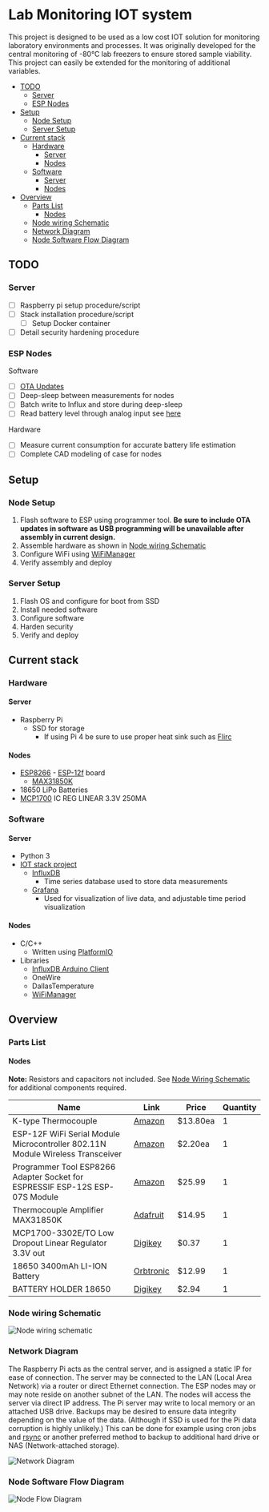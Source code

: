 # Lab Monitoring IOT system

This project is designed to be used as a low cost IOT solution for monitoring laboratory environments and processes. It was originally developed for the central monitoring of -80&deg;C lab freezers to ensure stored sample viability. This project can easily be extended for the monitoring of additional variables.

-   [TODO](#todo)
    -   [Server](#server)
    -   [ESP Nodes](#esp-nodes)
-   [Setup](#setup)
    -   [Node Setup](#node-setup)
    -   [Server Setup](#server-setup)
-   [Current stack](#current-stack)
    -   [Hardware](#hardware)
        -   [Server](#server)
        -   [Nodes](#nodes)
    -   [Software](#software)
        -   [Server](#server)
        -   [Nodes](#nodes)
-   [Overview](#overview)
    -   [Parts List](#parts-list)
        -   [Nodes](#nodes)
    -   [Node wiring Schematic](#node-wiring-schematic)
    -   [Network Diagram](#network-diagram)
    -   [Node Software Flow Diagram](#node-software-flow-diagram)

## TODO

### Server

-   [ ] Raspberry pi setup procedure/script
-   [ ] Stack installation procedure/script
    -   [ ] Setup Docker container
-   [ ] Detail security hardening procedure

### ESP Nodes

Software

-   [ ] [OTA Updates](https://arduino-esp8266.readthedocs.io/en/latest/ota_updates/readme.html)
-   [ ] Deep-sleep between measurements for nodes
-   [ ] Batch write to Influx and store during deep-sleep
-   [ ] Read battery level through analog input see [here](http://esp8266-projects.org/2015/03/internal-adc-esp8266/)

Hardware

-   [ ] Measure current consumption for accurate battery life estimation
-   [ ] Complete CAD modeling of case for nodes

## Setup

### Node Setup

1. Flash software to ESP using programmer tool. **Be sure to include OTA updates in software as USB programming will be unavailable after assembly in current design.**
2. Assemble hardware as shown in [Node wiring Schematic](#node-wiring-schematic)
3. Configure WiFi using [WiFiManager](https://github.com/tzapu/WiFiManager)
4. Verify assembly and deploy

### Server Setup

1. Flash OS and configure for boot from SSD
2. Install needed software
3. Configure software
4. Harden security
5. Verify and deploy

## Current stack

### Hardware

#### Server

-   Raspberry Pi
    -   SSD for storage
        -   If using Pi 4 be sure to use proper heat sink such as [Flirc](https://www.adafruit.com/product/4553)

#### Nodes

-   [ESP8266](https://arduino-esp8266.readthedocs.io/en/latest/index.html) - [ESP-12f](https://docs.ai-thinker.com/_media/esp8266/docs/esp-12f_product_specification_en.pdf) board
    -   [MAX31850K](https://learn.adafruit.com/adafruit-1-wire-thermocouple-amplifier-max31850k/wiring-and-test)
-   18650 LiPo Batteries
-   [MCP1700](https://www.digikey.com/product-detail/en/microchip-technology/MCP1700-3302E-TO/MCP1700-3302E-TO-ND/652680) IC REG LINEAR 3.3V 250MA

### Software

#### Server

-   Python 3
-   [IOT stack project](https://github.com/SensorsIot/IOTstack)
    -   [InfluxDB](https://www.influxdata.com/products/influxdb-overview/)
        -   Time series database used to store data measurements
    -   [Grafana](https://grafana.com/grafana/)
        -   Used for visualization of live data, and adjustable time period visualization

#### Nodes

-   C/C++
    -   Written using [PlatformIO](https://docs.platformio.org/en/latest/platforms/espressif8266.html)
-   Libraries
    -   [InfluxDB Arduino Client](https://github.com/tobiasschuerg/InfluxDB-Client-for-Arduino)
    -   OneWire
    -   DallasTemperature
    -   [WiFiManager](https://github.com/tzapu/WiFiManager)

## Overview

### Parts List

#### Nodes

**Note:** Resistors and capacitors not included. See [Node Wiring Schematic](#node-wiring-schematic) for additional components required.

| Name                                                                           | Link                                                                                                                  | Price     | Quantity |
| ------------------------------------------------------------------------------ | --------------------------------------------------------------------------------------------------------------------- | --------- | -------- |
| K-type Thermocouple                                                            | [Amazon](https://www.amazon.com/gp/product/B00OLNZ6XI/ref=ppx_yo_dt_b_asin_title_o06_s00?ie=UTF8&psc=1)               | \$13.80ea | 1        |
| ESP-12F WiFi Serial Module Microcontroller 802.11N Module Wireless Transceiver | [Amazon](https://www.amazon.com/gp/product/B07SDMHYY8/ref=ppx_yo_dt_b_asin_title_o00_s00?ie=UTF8&psc=1)               | \$2.20ea  | 1        |
| Programmer Tool ESP8266 Adapter Socket for ESPRESSIF ESP-12S ESP-07S Module    | [Amazon](https://www.amazon.com/gp/product/B07Z7PMJHV/ref=ppx_yo_dt_b_asin_title_o00_s01?ie=UTF8&psc=1)               | \$25.99   | 1        |
| Thermocouple Amplifier MAX31850K                                               | [Adafruit](https://www.adafruit.com/product/1727)                                                                     | \$14.95   | 1        |
| MCP1700-3302E/TO Low Dropout Linear Regulator 3.3V out                         | [Digikey](https://www.digikey.com/product-detail/en/microchip-technology/MCP1700-3302E-TO/MCP1700-3302E-TO-ND/652680) | \$0.37    | 1        |
| 18650 3400mAh LI-ION Battery                                                   | [Orbtronic](https://www.orbtronic.com/protected-3400mah-18650-li-ion-battery-panasonic-ncr18650B-orbtronic)           | \$12.99   | 1        |
| BATTERY HOLDER 18650                                                           | [Digikey](https://www.digikey.com/product-detail/en/keystone-electronics/1043P/36-1043P-ND/4499388)                   | \$2.94    | 1        |

### Node wiring Schematic

![Node wiring schematic](./Diagrams/node_wiring_schematic.png)

### Network Diagram

The Raspberry Pi acts as the central server, and is assigned a static IP for ease of connection. The server may be connected to the LAN (Local Area Network) via a router or direct Ethernet connection. The ESP nodes may or may note reside on another subnet of the LAN. The nodes will access the server via direct IP address. The Pi server may write to local memory or an attached USB drive. Backups may be desired to ensure data integrity depending on the value of the data. (Although if SSD is used for the Pi data corruption is highly unlikely.) This can be done for example using cron jobs and [rsync](https://linux.die.net/man/1/rsync) or another preferred method to backup to additional hard drive or NAS (Network-attached storage).

![Network Diagram](./Diagrams/Network_diagram.png)

### Node Software Flow Diagram

![Node Flow Diagram](./Diagrams/node_flow.png)
